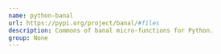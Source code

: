 ```yaml
---
name: python-banal
url: https://pypi.org/project/banal/#files
description: Commons of banal micro-functions for Python.
group: None
---
```

